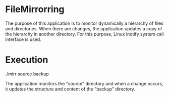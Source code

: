 # FileMirrorring

The purpose of this application is to monitor dynamically a hierarchy of files and directories. When there are
changes, the application updates a copy of the hierarchy in another directory. For this purpose, Linux inotify system call
interface is used.

# Execution 

./mirr source backup

The application monitors the "source" directory and when a change occurs, it updates the structure
and content of the "backup" directory.
